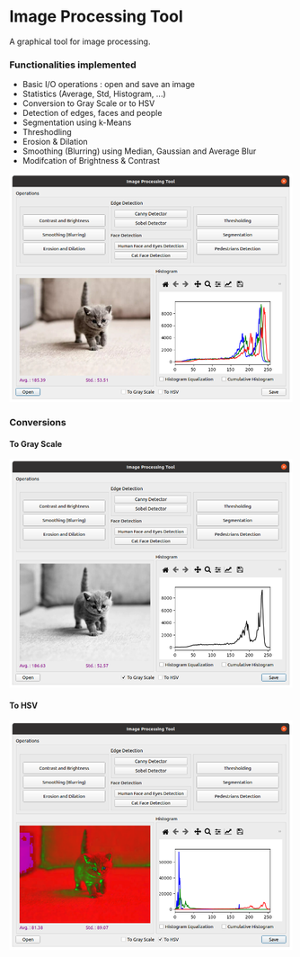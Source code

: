 # Image Processing Tool

A graphical tool for image processing.

### Functionalities implemented 

* Basic I/O operations : open and save an image
* Statistics (Average, Std, Histogram, ...)
* Conversion to Gray Scale or to HSV
* Detection of edges, faces and people
* Segmentation using k-Means
* Threshodling
* Erosion & Dilation
* Smoothing (Blurring) using Median, Gaussian and Average Blur
* Modifcation of  Brightness & Contrast

![Functionalities implemented](screenshots/functionalities.png)


### Conversions
#### To Gray Scale
![To Gray Scale](screenshots/to_grayscale.png)

#### To HSV
![To HSV](screenshots/to_hsv.png)
